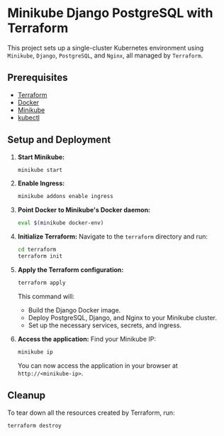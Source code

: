 # Minikube Django PostgreSQL with Terraform

This project sets up a single-cluster Kubernetes environment using `Minikube`, `Django`, `PostgreSQL`, and `Nginx`, all managed by `Terraform`.

## Prerequisites

- [Terraform](https://learn.hashicorp.com/tutorials/terraform/install-cli)
- [Docker](https://docs.docker.com/get-docker/)
- [Minikube](https://minikube.sigs.k8s.io/docs/start/)
- [kubectl](https://kubernetes.io/docs/tasks/tools/install-kubectl/)

## Setup and Deployment

1.  **Start Minikube:**
    ```bash
    minikube start
    ```

2.  **Enable Ingress:**
    ```bash
    minikube addons enable ingress
    ```

3.  **Point Docker to Minikube's Docker daemon:**
    ```bash
    eval $(minikube docker-env)
    ```

4.  **Initialize Terraform:**
    Navigate to the `terraform` directory and run:
    ```bash
    cd terraform
    terraform init
    ```

5.  **Apply the Terraform configuration:**
    ```bash
    terraform apply
    ```
    This command will:
    - Build the Django Docker image.
    - Deploy PostgreSQL, Django, and Nginx to your Minikube cluster.
    - Set up the necessary services, secrets, and ingress.

6.  **Access the application:**
    Find your Minikube IP:
    ```bash
    minikube ip
    ```
    You can now access the application in your browser at `http://<minikube-ip>`.

## Cleanup

To tear down all the resources created by Terraform, run:
```bash
terraform destroy
```